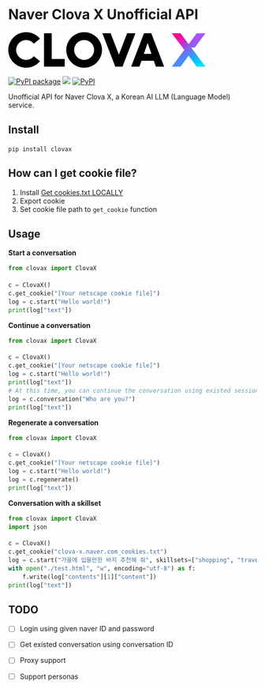 # Naver Clova X Unofficial API


![clova-logo](https://raw.githubusercontent.com/mirusu400/CLOVA-X/main/doc/clova-logo.png)

<a href="https://pypi.org/project/clovax/"><img alt="PyPI package" src="https://img.shields.io/badge/pypi-clovax-green"></a>
<a href="https://github.com/mirusu400/CLOVA-X/stargazers"><img src="https://img.shields.io/github/stars/mirusu400/CLOVA-X?style=social"></a>
<a href="https://pypi.org/project/clovax/"><img alt="PyPI" src="https://img.shields.io/pypi/v/clovax"></a>

Unofficial API for Naver Clova X, a Korean AI LLM (Language Model) service.

## Install

```
pip install clovax
```

## How can I get cookie file?

1. Install [Get cookies.txt LOCALLY](https://chrome.google.com/webstore/detail/get-cookiestxt-locally/cclelndahbckbenkjhflpdbgdldlbecc)
2. Export cookie
3. Set cookie file path to `get_cookie` function

## Usage
**Start a conversation**
```python
from clovax import ClovaX

c = ClovaX()
c.get_cookie("[Your netscape cookie file]")
log = c.start("Hello world!")
print(log["text"])
```

**Continue a conversation**
```python
from clovax import ClovaX

c = ClovaX()
c.get_cookie("[Your netscape cookie file]")
log = c.start("Hello world!")
print(log["text"])
# At this time, you can continue the conversation using existed session (conversation ID)
log = c.conversation("Who are you?")
print(log["text"])
```

**Regenerate a conversation**
```python
from clovax import ClovaX

c = ClovaX()
c.get_cookie("[Your netscape cookie file]")
log = c.start("Hello world!")
log = c.regenerate()
print(log["text"])
```

**Conversation with a skillset**
```python
from clovax import ClovaX
import json

c = ClovaX()
c.get_cookie("clova-x.naver.com_cookies.txt")
log = c.start("가을에 입을만한 바지 추천해 줘", skillsets=["shopping", "travel"])
with open("./test.html", "w", encoding="utf-8") as f:
    f.write(log["contents"][1]["content"])
print(log["text"])
```




## TODO

* [ ] Login using given naver ID and password
* [ ] Get existed conversation using conversation ID
* [ ] Proxy support
* [ ] Support personas

